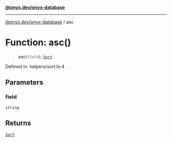[**@onyx.dev/onyx-database**](../README.md)

***

[@onyx.dev/onyx-database](../globals.md) / asc

# Function: asc()

> **asc**(`field`): [`Sort`](../interfaces/Sort.md)

Defined in: helpers/sort.ts:4

## Parameters

### field

`string`

## Returns

[`Sort`](../interfaces/Sort.md)
